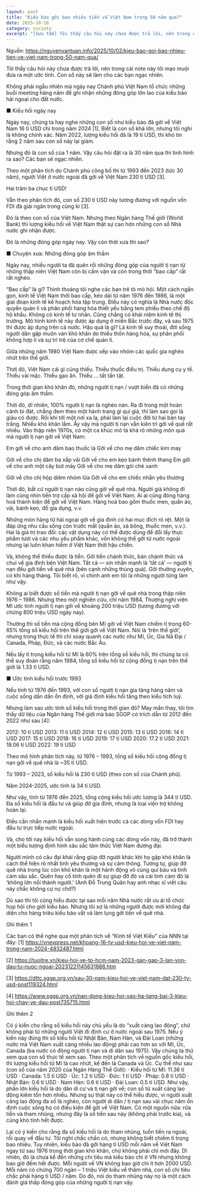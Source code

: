 ```yaml
---
layout: post
title: "Kiều bào gởi bao nhiêu tiền về Việt Nam trong 50 năm qua?"
date: 2025-10-16
category: society
excerpt: "[Sưu tầm] Tôi thấy câu hỏi này chưa được trả lời, nên trong cái note này tôi mạo muội đưa ra một ước tính. Con số này sẽ làm cho các bạn ngạc nhiên.   Không phải ngẫu nhiên mà ngày nay Chánh phủ Việt Nam tổ chức những buổi meeting hàng năm để ghi nhận những đóng góp lớn lao của kiều bào hải ngoại cho đất nước."
---
```

Nguồn: https://nguyenvantuan.info/2025/10/02/kieu-bao-goi-bao-nhieu-tien-ve-viet-nam-trong-50-nam-qua/

Tôi thấy câu hỏi này chưa được trả lời, nên trong cái note này tôi mạo muội đưa ra một ước tính. Con số này sẽ làm cho các bạn ngạc nhiên.
 
Không phải ngẫu nhiên mà ngày nay Chánh phủ Việt Nam tổ chức những buổi meeting hàng năm để ghi nhận những đóng góp lớn lao của kiều bào hải ngoại cho đất nước.
 
■ Kiều hối ngày nay

Ngày nay, chúng ta hay nghe những con số như kiều bào đã gởi về Việt Nam 16 tỉ USD chỉ trong năm 2024 [1]. Biết là con số khá lớn, nhưng tôi nghi là không chính xác. Năm 2022, lượng kiều hối đã là 19 tỉ USD, thì khó tin rằng 2 năm sau con số này lại giảm.
 
Nhưng đó là con số của 1 năm. Vậy câu hỏi đặt ra là 30 năm qua thì tình hình ra sao? Các bạn sẽ ngạc nhiên.
 
Theo một phân tích do Chánh phủ công bố thì từ 1993 đến 2023 (tức 30 năm), người Việt ở nước ngoài đã gởi về Việt Nam 230 tỉ USD [3].
 
Hai trăm ba chục tỉ USD! 
 
Vẫn theo phân tích đó, con số 230 tỉ USD này tương đương với nguồn vốn FDI đã giải ngân trong cùng kì [3].
 
Đó là theo con số của Việt Nam. Nhưng theo Ngân hàng Thế giới (World Bank) thì lượng kiều hối về Việt Nam thật sự cao hơn những con số Nhà nước ghi nhận được.
 
Đó là những đóng góp ngày nay. Vậy còn thời xưa thì sao?
 
■ Chuyện xưa: Những đóng góp âm thầm
 
Ngày nay, nhiều người ta đã quên rồi những đóng góp của người tị nạn từ những thập niên Việt Nam còn bị cấm vận và còn trong thời “bao cấp” rất rất nghèo.
 
“Bao cấp” là gì? Thỉnh thoảng tôi nghe các bạn trẻ tò mò hỏi. Một cách ngắn gọn, kinh tế Việt Nam thời bao cấp, kéo dài từ năm 1976 đến 1986, là một giai đoạn kinh tế kế hoạch hóa tập trung. Điều này có nghĩa là Nhà nước độc quyền quản lí và phân phối hàng hóa thiết yếu bằng tem phiếu theo chế độ hộ khẩu. Không có kinh tế tư nhân. Cũng chẳng có khái niệm kinh tế thị trường. Mô hình kinh tế này được áp dụng ở miền Bắc trước đây, và sau 1975 thì được áp dụng trên cả nước. Hậu quả là gì? Là kinh tế suy thoái, đời sống người dân gặp muôn vàn khó khăn do thiếu thốn hàng hóa, sự phân phối không hợp lí và sự trì trệ của cơ chế quản lí. 
 
Giữa những năm 1980 Việt Nam được xếp vào nhóm các quốc gia nghèo nhứt trên thế giới. 
 
Thời đó, Việt Nam cái gì cũng thiếu. Thiếu thuốc điều trị. Thiếu dụng cụ y tế. Thiếu vải mặc. Thiếu gạo ăn. Thiếu … tất tần tật.
 
Trong thời gian khó khăn đó, những người tị nạn / vượt biển đã có những đóng góp âm thầm.
 
Thời đó, dĩ nhiên, 100% người tị nạn là nghèo nàn. Ra đi trong một hoàn cảnh bi đát, chẳng đem theo một hành trang gì quí giá, thì làm sao gọi là giàu có được. Rồi khi tới một nơi xa lạ, phải làm lại cuộc đời từ hai bàn tay trắng. Nhiều khó khăn lắm. Ấy vậy mà người tị nạn vẫn kiên trì gởi về quê rất nhiều. Vào thập niên 1970s, có một ca khúc mô tả khá rõ những món quà mà người tị nạn gởi về Việt Nam:
 
Em gởi về cho anh dăm bao thuốc lá
Gởi về cho mẹ dăm chiếc kim may  

Gởi về cho chị dăm ba xấp vải
Gởi về cho em kẹo bánh thênh thang
Em gởi về cho anh một cây bút máy
Gởi về cho mẹ dăm gói chè xanh  

Gởi về cho chị hộp diêm nhóm lửa
Gởi về cho em chiếc nhẫn yêu thương

Thời đó, bất cứ người tị nạn nào cũng gởi về quê nhà. Người già không đi làm cũng nhín tiền trợ cấp xã hội để gởi về Việt Nam. Ai ai cũng đóng hàng hoá thành kiện để gởi về Việt Nam. Hàng hoá bao gồm thuốc men, quần áo, vải, bánh kẹo, đồ gia dụng, v.v.
 
Những món hàng từ hải ngoại gởi về gia đình có hai mục đích rõ rệt. Một là đáp ứng nhu cầu sống còn trước mắt (quần áo, xà bông, thuốc men, v.v.). Hai là giá trị trao đổi: các vật dụng này có thể được dùng để đổi lấy thực phẩm tươi và các nhu yếu phẩm khác, vốn không thể gởi từ nước ngoài nhưng lại luôn khan hiếm ở Việt Nam thời hậu chiến.
 
Và, không thể thiếu được là tiền. Gởi tiền chánh thức, bán chánh thức và chui về gia đình bên Việt Nam. Tất cả — xin nhấn mạnh là ‘tất cả’ — người tị nạn đều gởi tiền về quê nhà (bên cạnh những thùng quà). Gởi thường xuyên, có khi hàng tháng. Tôi biết rõ, vì chính anh em tôi là những người từng làm như vậy.
 
Không ai biết được số tiền mà người tị nạn gởi về quê nhà trong thập niên 1976 – 1986. Nhưng theo một nghiên cứu, chỉ năm 1984, Thượng nghị viện Mĩ ước tính người tị nạn gởi về khoảng 200 triệu USD (tương đương với chừng 800 triệu USD ngày nay).
 
Thường thì số tiền mà cộng đồng bên Mĩ gởi về Việt Nam chiếm tỉ trọng 60-65% tổng số kiều hối trên thế giới gởi về Việt Nam. Nói là ‘trên thế giới’, nhưng trong thực tế thì chỉ xoay quanh các nước như Mĩ, Úc, Gia Nã Đại / Canada, Pháp, Đức, và các nước Bắc Âu.
 
Nếu lấy tỉ trọng kiều hối từ Mĩ là 60% trên tổng số kiều hối, thì chúng ta có thể suy đoán rằng năm 1984, tổng số kiều hối từ cộng đồng tị nạn trên thế giới là 1.33 tỉ USD.
 
■ Ước tính kiều hối trước 1993
 
Nếu tính từ 1976 đến 1993, với con số người tị nạn gia tăng hàng năm và cuộc sống dần dần ổn định, với giả định kiều hối tăng theo kiểu tích luỹ.
 
Nhưng làm sao ước tính số kiều hối trong thời gian đỏ? May mắn thay, tôi tìm thấy dữ liệu của Ngân hàng Thế giới mà báo SGGP có trích dẫn từ 2012 đến 2022 như sau [4]:
 
2012: 10 tỉ USD
2013: 11 tỉ USD
2014: 12 tỉ USD
2015: 13 tỉ USD
2016: 14 tỉ USD
2017: 15 tỉ USD
2018: 16 tỉ USD
2019: 17 tỉ USD
2020: 17.2 tỉ USD
2021: 18.06 tỉ USD
2022: 19 tỉ USD

Theo mô hình phân tích này, từ 1976 – 1993, tổng số kiều hối cộng đồng tị nạn gởi về quê nhà là ~35 tỉ USD.
 
Từ 1993 – 2023, số kiều hối là 230 tỉ USD (theo con số của Chánh phủ).
 
Năm 2024-2025, ước tính là 34 tỉ USD.
 
Như vậy, tính từ 1976 đến 2025, tổng cộng kiều hối ước lượng là 344 tỉ USD. Đa số kiều hối là đầu tư và giúp đỡ gia đình, nhưng là loại viện trợ không hoàn lại.
 
Điều cần nhấn mạnh là kiều hối xuất hiện trước cả các dòng vốn FDI hay đầu tư trực tiếp nước ngoài.
 
Và, cho tới nay kiều hối vẫn song hành cùng các dòng vốn này, đã trở thành một biểu tượng định hình sâu sắc tâm thức Việt Nam đương đại. 
 
Người mình có câu đại khái rằng giúp đỡ người khác khi họ gặp khó khăn là cách thể hiện rõ nhất tình yêu thương và sự cảm thông. Tương tự, giúp đỡ quê nhà trong lúc còn khó khăn là một hành động vô cùng quí báu và tình cảm sâu sắc. Quên hay cố tính quên đi sự gíup đỡ đó và cái tình cảm đó là ‘không lớn nổi thành người.’ (Anh Đỗ Trung Quân hay anh nhạc sĩ viết câu này chắc không cự nự chớ?)

Dù sao thì tôi cũng hiểu được tại sao mỗi năm Nhà nước rất ưu ái tổ chức họp hội cho giới kiều bào. Nhưng tôi sợ là những người được mời không đại diện cho hàng triêu kiều bào vất vả làm lụng gởi tiền về quê nhà.

Ghi thêm 1

Các bạn có thể nghe qua một phân tích về “Kinh tế Việt Kiều” của NNN tại đây:
[1] https://vnexpress.net/khoang-16-ty-usd-kieu-hoi-ve-viet-nam-trong-nam-2024-4832487.html

[2] https://tuoitre.vn/kieu-hoi-ve-tp-hcm-nam-2023-gan-gap-3-lan-von-dau-tu-nuoc-ngoai-20231221145631886.htm

[3] https://dttc.sggp.org.vn/sau-30-nam-kieu-hoi-ve-viet-nam-dat-230-ty-usd-post119324.html

[4] https://www.sggp.org.vn/nan-dong-kieu-hoi-vao-ha-tang-bai-3-kieu-hoi-chay-ve-dau-post735715.html

Ghi thêm 2

Có ý kiến cho rằng số kiều hối này chủ yếu là do “xuất cảng lao động”, chứ không phải từ những người Việt đi định cư ở nước ngoài sau 1975. Nếu ý kiến này đúng thì số kiều hối từ Nhật Bản, Nam Hàn, và Đài Loan (những nước mà Việt Nam xuất cảng nhiều lao động) phải cao hơn so với Mĩ, Úc, Canada (ba nước có đông người tị nạn và di dân sau 1975). Vậy chúng ta thử xem qua con số thực tế xem sao.
Theo một phân tích về nguồn gốc kiều hối, thì lượng kiều hối từ Mĩ là cao nhứt, kế đến là Canada và Úc. Cụ thể như sau (con số của năm 2020 của Ngân Hàng Thế Giới):
· Kiều hối từ Mĩ: 11.36 tỉ USD
· Canada: 1.5 tỉ USD
· Úc: 1.2 tỉ USD
· Đức: 1 tỉ USD
· Pháp: 0.8 tỉ USD
· Nhật Bản: 0.6 tỉ USD
· Nam Hàn: 0.6 tỉ USD
· Đài Loan: 0.5 tỉ USD.
Như vậy, phần lớn kiều hối là do dân di cư và tị nạn gởi về; con số từ xuất cảng lao động kiêm tốn hơn nhiều. Nhưng sự thật này có thể hiểu được, vì người xuất cảng lao động đa số là nghèo, còn người di dân / tị nạn sau vài chục năm ổn định cuộc sống họ có điều kiện để gởi về Việt Nam. Có một nguồn nữa: rửa tiền và tham nhũng, nhưng đây là số tiền sau này (không phải trước kia), và cũng khó tính hết được.

Lại có ý kiến cho rằng đa số kiều hối là do tham nhũng, tuồn tiền ra ngoài, rồi quay về đầu tư. Tôi nghĩ chắc chắn có, nhưng không biết chiếm tỉ trọng bao nhiêu. Tuy nhiên, kiều bào đã gởi hàng tỉ USD mỗi năm về Việt Nam ngay từ sau 1976 trong thời gian khó khăn, chứ không phải chỉ mới đây. Dĩ nhiên, đó là chưa kể đến những chi tiêu mà kiều bào chi ở VN nhưng không bao giờ đếm hết được. Mỗi người về VN không bao giờ chi ít hơn 2000 USD. Mỗi năm có chừng 700 ngàn – 1 triệu Việt kiều về thăm nhà, con số chi tiêu chắc phải hàng tỉ USD / năm. Do đó, nói do tham nhũng này nọ là một cách đánh giá thấp đóng góp của những người tị nạn vậy.
